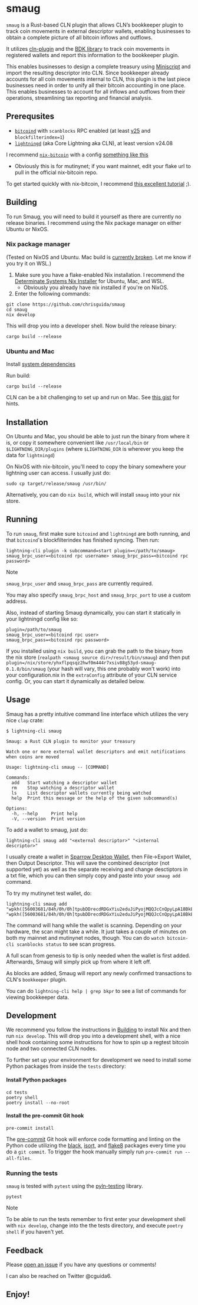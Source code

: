 # smaug
`smaug` is a Rust-based CLN plugin that allows CLN’s bookkeeper plugin to track coin movements in external descriptor wallets, enabling businesses to obtain a complete picture of all bitcoin inflows and outflows.

It utilizes [cln-plugin](https://docs.rs/cln-plugin/latest/cln_plugin/) and the [BDK library](https://github.com/bitcoindevkit/bdk) to track coin movements in registered wallets and report this information to the bookkeeper plugin.

This enables businesses to design a complete treasury using [Miniscript](https://bitcoin.sipa.be/miniscript/) and import the resulting descriptor into CLN. Since bookkeeper already accounts for all coin movements internal to CLN, this plugin is the last piece businesses need in order to unify all their bitcoin accounting in one place. This enables businesses to account for all inflows and outflows from their operations, streamlining tax reporting and financial analysis.

## Prerequsites
- [`bitcoind`](https://github.com/bitcoin/bitcoin) with `scanblocks` RPC enabled (at least [v25](https://github.com/bitcoin-core/bitcoin-devwiki/wiki/25.0-Release-Candidate-Testing-Guide) and `blockfilterindex=1`)
- [`lightningd`](https://github.com/elementsproject/lightning) (aka Core Lightning aka CLN), at least version v24.08

I recommend [`nix-bitcoin`](https://nixbitcoin.org) with a config [something like this](https://github.com/chrisguida/nix-dell)
- Obviously this is for mutinynet; if you want mainnet, edit your flake url to pull in the official nix-bitcoin repo.

To get started quickly with nix-bitcoin, I recommend [this excellent tutorial](https://github.com/chrisguida/nixos-mutinynet-tutorial) ;).

## Building
To run Smaug, you will need to build it yourself as there are currently no release binaries. I recommend using the Nix package manager on either Ubuntu or NixOS.

### Nix package manager
(Tested on NixOS and Ubuntu. Mac build is [currently broken](https://github.com/chrisguida/smaug/issues/35). Let me know if you try it on WSL.)

1. Make sure you have a flake-enabled Nix installation. I recommend the [Determinate Systems Nix Installer](https://zero-to-nix.com/start/install) for Ubuntu, Mac, and WSL.
    - Obviously you already have nix installed if you're on NixOS.
2. Enter the following commands:

```
git clone https://github.com/chrisguida/smaug
cd smaug
nix develop
```

This will drop you into a developer shell. Now build the release binary:

```
cargo build --release
```

### Ubuntu and Mac
Install [system dependencies](https://github.com/chrisguida/smaug/blob/master/flake.nix#L41)

Run build:
```
cargo build --release
```

CLN can be a bit challenging to set up and run on Mac. See [this gist](https://gist.github.com/chrisguida/a2adf91dca5787c295f7d59d7d20958c) for hints.

## Installation

On Ubuntu and Mac, you should be able to just run the binary from where it is, or copy it somewhere convenient like `/usr/local/bin` or `$LIGHTNING_DIR/plugins` (where `$LIGHTNING_DIR` is wherever you keep the data for `lightningd`)

On NixOS with nix-bitcoin, you'll need to copy the binary somewhere your lightning user can access. I usually just do:
```
sudo cp target/release/smaug /usr/bin/
```

Alternatively, you can do `nix build`, which will install `smaug` into your nix store.

## Running

To run `smaug`, first make sure `bitcoind` and `lightningd` are both running, and that `bitcoind`'s blockfilterindex has finished syncing.
Then run:
```
lightning-cli plugin -k subcommand=start plugin=</path/to/smaug> smaug_brpc_user=<bitcoind rpc username> smaug_brpc_pass=<bitcoind rpc password>
```

> [!NOTE]
> `smaug_brpc_user` and `smaug_brpc_pass` are currently required.

You may also specify `smaug_brpc_host` and `smaug_brpc_port` to use a custom address.

Also, instead of starting Smaug dynamically, you can start it statically in your lightningd config like so:
```
plugin=/path/to/smaug
smaug_brpc_user=<bitcoind rpc user>
smaug_brpc_pass=<bitcoind rpc password>
```

If you installed using `nix build`, you can grab the path to the binary from the nix store (`realpath <smaug source dir>/result/bin/smaug`) and then put `plugin=/nix/store/yhxflpqsqz2hwf0m444r7xsiv88g53yd-smaug-0.1.0/bin/smaug` (your hash will vary, this one probably won't work) into your configuration.nix in the `extraConfig` attribute of your CLN service config. Or, you can start it dynamically as detailed below.

## Usage
Smaug has a pretty intuitive command line interface which utilizes the very nice `clap` crate:

```
$ lightning-cli smaug

Smaug: a Rust CLN plugin to monitor your treasury

Watch one or more external wallet descriptors and emit notifications when coins are moved

Usage: lightning-cli smaug -- [COMMAND]

Commands:
  add   Start watching a descriptor wallet
  rm    Stop watching a descriptor wallet
  ls    List descriptor wallets currently being watched
  help  Print this message or the help of the given subcommand(s)

Options:
  -h, --help     Print help
  -V, --version  Print version
```
To add a wallet to smaug, just do:
```
lightning-cli smaug add "<external descriptor>" "<internal descriptor>"
```

I usually create a wallet in [Sparrow Desktop Wallet](https://sparrowwallet.com/), then File->Export Wallet, then Output Descriptor. This will save the combined descriptor (not supported yet) as well as the separate receiving and change desctiptors in a txt file, which you can then simply copy and paste into your `smaug add` command.

To try my mutinynet test wallet, do:
```
lightning-cli smaug add "wpkh([56003681/84h/0h/0h]tpubDDrecdRDGxYiu2eduJiPyojMQQJcCnQpyLpA18BkEFtr8S9jgAGAhZ5TKgpArzcnu8qYcVtad2KGXhWsxRgjJbLLwMDH3SW4YcaHbScwLs1/0/*)#840qygs5" "wpkh([56003681/84h/0h/0h]tpubDDrecdRDGxYiu2eduJiPyojMQQJcCnQpyLpA18BkEFtr8S9jgAGAhZ5TKgpArzcnu8qYcVtad2KGXhWsxRgjJbLLwMDH3SW4YcaHbScwLs1/1/*)#kp2peaqv"
```

The command will hang while the wallet is scanning. Depending on your hardware, the scan might take a while. It just takes a couple of minutes on both my mainnet and mutinynet nodes, though.
You can do `watch bitcoin-cli scanblocks status` to see scan progress.

A full scan from genesis to tip is only needed when the wallet is first added. Afterwards, Smaug will simply pick up from where it left off.

As blocks are added, Smaug will report any newly confirmed transactions to CLN's `bookkeeper` plugin.

You can do `lightning-cli help | grep bkpr` to see a list of commands for viewing bookkeeper data.

## Development

We recommend you follow the instructions in [Building](##building) to install Nix and then run `nix develop`. This will drop you into a development shell, with a nice shell hook containing some instructions for how to spin up a regtest bitcoin node and two connected CLN nodes.

To further set up your environment for development we need to install some Python packages from inside the `tests` directory:

#### Install Python packages
```
cd tests
poetry shell
poetry install --no-root
```

#### Install the pre-commit Git hook
```
pre-commit install
```

The [pre-commit](https://pre-commit.com/) Git hook will enforce code formatting and linting on the Python code utilizing the [black](https://black.readthedocs.io/en/stable/), [isort](https://pycqa.github.io/isort/), and [flake8](https://flake8.pycqa.org/en/latest/) packages every time you do a `git commit`. To trigger the hook manually simply run `pre-commit run --all-files`.

### Running the tests
`smaug` is tested with `pytest` using the [pyln-testing](https://pypi.org/project/pyln-testing/) library.
```
pytest
```

> [!NOTE]
> To be able to run the tests remember to first enter your development shell with `nix develop`, change into the the tests directory, and execute `poetry shell` if you haven't yet.

## Feedback
Please [open an issue](https://github.com/chrisguida/smaug/issues/new/choose) if you have any questions or comments!

I can also be reached on Twitter @cguida6.

## Enjoy!
